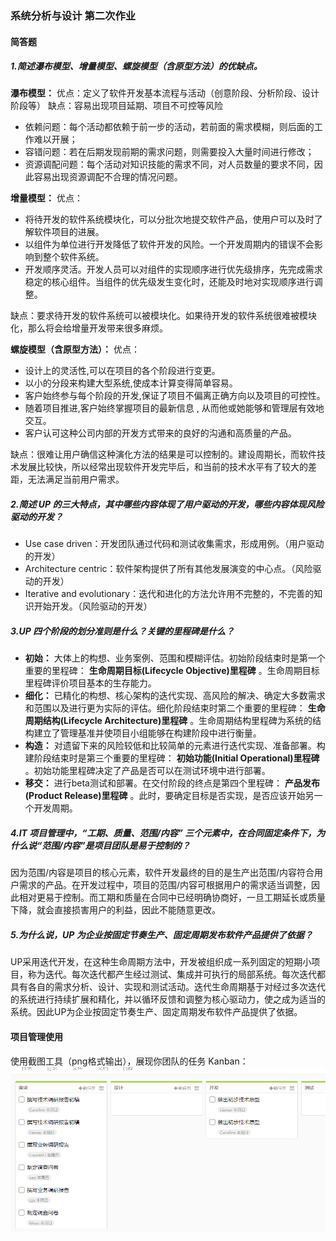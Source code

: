 ### 系统分析与设计 第二次作业
#### 简答题
##### 1.简述瀑布模型、增量模型、螺旋模型（含原型方法）的优缺点。
**瀑布模型：**
优点：定义了软件开发基本流程与活动（创意阶段、分析阶段、设计阶段等）
缺点：容易出现项目延期、项目不可控等风险
- 依赖问题：每个活动都依赖于前一步的活动，若前面的需求模糊，则后面的工作难以开展；
- 容错问题：若在后期发现前期的需求问题，则需要投入大量时间进行修改；
- 资源调配问题：每个活动对知识技能的需求不同，对人员数量的要求不同，因此容易出现资源调配不合理的情况问题。

**增量模型：**
优点：
- 将待开发的软件系统模块化，可以分批次地提交软件产品，使用户可以及时了解软件项目的进展。
- 以组件为单位进行开发降低了软件开发的风险。一个开发周期内的错误不会影响到整个软件系统。
- 开发顺序灵活。开发人员可以对组件的实现顺序进行优先级排序，先完成需求稳定的核心组件。当组件的优先级发生变化时，还能及时地对实现顺序进行调整。

缺点：要求待开发的软件系统可以被模块化。如果待开发的软件系统很难被模块化，那么将会给增量开发带来很多麻烦。

**螺旋模型（含原型方法）：**
优点：
- 设计上的灵活性,可以在项目的各个阶段进行变更。
- 以小的分段来构建大型系统,使成本计算变得简单容易。
- 客户始终参与每个阶段的开发,保证了项目不偏离正确方向以及项目的可控性。
- 随着项目推进,客户始终掌握项目的最新信息 , 从而他或她能够和管理层有效地交互。
- 客户认可这种公司内部的开发方式带来的良好的沟通和高质量的产品。

缺点：很难让用户确信这种演化方法的结果是可以控制的。建设周期长，而软件技术发展比较快，所以经常出现软件开发完毕后，和当前的技术水平有了较大的差距，无法满足当前用户需求。

##### 2.简述 UP 的三大特点，其中哪些内容体现了用户驱动的开发，哪些内容体现风险驱动的开发？
- Use case driven：开发团队通过代码和测试收集需求，形成用例。（用户驱动的开发）
- Architecture centric：软件架构提供了所有其他发展演变的中心点。（风险驱动的开发）
- Iterative and evolutionary：迭代和进化的方法允许用不完整的，不完善的知识开始开发。（风险驱动的开发）

##### 3.UP 四个阶段的划分准则是什么？关键的里程碑是什么？
- **初始：** 大体上的构想、业务案例、范围和模糊评估。初始阶段结束时是第一个重要的里程碑： **生命周期目标(Lifecycle Objective)里程碑** 。生命周期目标里程碑评价项目基本的生存能力。
- **细化：** 已精化的构想、核心架构的迭代实现、高风险的解决、确定大多数需求和范围以及进行更为实际的评估。细化阶段结束时第二个重要的里程碑： **生命周期结构(Lifecycle Architecture)里程碑** 。生命周期结构里程碑为系统的结构建立了管理基准并使项目小组能够在构建阶段中进行衡量。
- **构造：** 对遗留下来的风险较低和比较简单的元素进行迭代实现、准备部署。构建阶段结束时是第三个重要的里程碑： **初始功能(Initial Operational)里程碑** 。初始功能里程碑决定了产品是否可以在测试环境中进行部署。
- **移交：** 进行beta测试和部署。在交付阶段的终点是第四个里程碑： **产品发布(Product Release)里程碑** 。此时，要确定目标是否实现，是否应该开始另一个开发周期。

##### 4.IT 项目管理中，“工期、质量、范围/内容” 三个元素中，在合同固定条件下，为什么说“范围/内容”是项目团队是易于控制的？
因为范围/内容是项目的核心元素，软件开发最终的目的是生产出范围/内容符合用户需求的产品。在开发过程中，项目的范围/内容可根据用户的需求适当调整，因此相对更易于控制。而工期和质量在合同中已经明确协商好，一旦工期延长或质量下降，就会直接损害用户的利益，因此不能随意更改。

##### 5.为什么说，UP 为企业按固定节奏生产、固定周期发布软件产品提供了依据？
UP采用迭代开发，在这种生命周期方法中，开发被组织成一系列固定的短期小项目，称为迭代。每次迭代都产生经过测试、集成并可执行的局部系统。每次迭代都具有各自的需求分析、设计、实现和测试活动。迭代生命周期基于对经过多次迭代的系统进行持续扩展和精化，并以循环反馈和调整为核心驱动力，使之成为适当的系统。因此UP为企业按固定节奏生产、固定周期发布软件产品提供了依据。

#### 项目管理使用
使用截图工具（png格式输出），展现你团队的任务 Kanban：
![kanban](../images/1.PNG)
